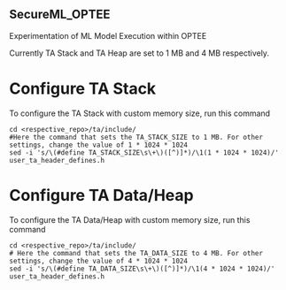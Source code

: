 ## SecureML_OPTEE
Experimentation of ML Model Execution within OPTEE

Currently TA Stack and TA Heap are set to 1 MB and 4 MB respectively.

# Configure TA Stack
To configure the TA Stack with custom memory size, run this command 
```
cd <respective_repo>/ta/include/
#Here the command that sets the TA_STACK_SIZE to 1 MB. For other settings, change the value of 1 * 1024 * 1024
sed -i 's/\(#define TA_STACK_SIZE\s\+\)([^)]*)/\1(1 * 1024 * 1024)/' user_ta_header_defines.h 
```
# Configure TA Data/Heap
To configure the TA Data/Heap with custom memory size, run this command 
```
cd <respective_repo>/ta/include/
# Here the command that sets the TA_DATA_SIZE to 4 MB. For other settings, change the value of 4 * 1024 * 1024
sed -i 's/\(#define TA_DATA_SIZE\s\+\)([^)]*)/\1(4 * 1024 * 1024)/' user_ta_header_defines.h 
```
